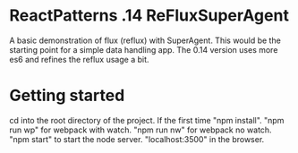 # ReactPatterns .14 ReFluxSuperAgent

A basic demonstration of flux (reflux) with SuperAgent. This would be the starting point for a simple data handling app.
The 0.14 version uses more es6 and refines the reflux usage a bit.

# Getting started

cd into the root directory of the project. If the first time "npm install". "npm run wp" for webpack with watch.
"npm run nw" for webpack no watch. "npm start" to start the node server. "localhost:3500" in the browser.
